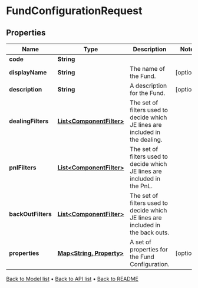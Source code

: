 

# FundConfigurationRequest


## Properties

| Name | Type | Description | Notes |
|------------ | ------------- | ------------- | -------------|
|**code** | **String** |  |  |
|**displayName** | **String** | The name of the Fund. |  [optional] |
|**description** | **String** | A description for the Fund. |  [optional] |
|**dealingFilters** | [**List&lt;ComponentFilter&gt;**](ComponentFilter.md) | The set of filters used to decide which JE lines are included in the dealing. |  |
|**pnlFilters** | [**List&lt;ComponentFilter&gt;**](ComponentFilter.md) | The set of filters used to decide which JE lines are included in the PnL. |  |
|**backOutFilters** | [**List&lt;ComponentFilter&gt;**](ComponentFilter.md) | The set of filters used to decide which JE lines are included in the back outs. |  |
|**properties** | [**Map&lt;String, Property&gt;**](Property.md) | A set of properties for the Fund Configuration. |  [optional] |



[Back to Model list](../README.md#documentation-for-models) &#8226; [Back to API list](../README.md#documentation-for-api-endpoints) &#8226; [Back to README](../README.md)


